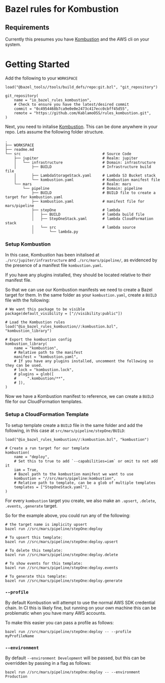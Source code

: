 # Bazel rules for Kombustion

## Requirements

Currently this presumes you have
[Kombustion](https://github.com/KablamoOSS/kombustion) and the AWS cli on your
system.

# Getting Started

Add the following to your `WORKSPACE`

```
load("@bazel_tools//tools/build_defs/repo:git.bzl", "git_repository")

git_repository(
    name = "io_bazel_rules_kombustion",
    # Check to ensure you have the latest/desired commit
    commit = "0c4954468b7ca9e0e0e2473c417ecc0cbff45d55",
    remote = "https://github.com/KablamoOSS/rules_kombustion.git",
)
```

Next, you need to initalise
[Kombustion](https://github.com/KablamoOSS/kombustion). This can be done
anywhere in your repo. Lets assume the following folder structure.

```
.
├── WORKSPACE
├── readme.md
└── src                                     # Source Code
    ├── jupiter                             # Realm: jupiter
    │   └── infrastructure                  # Domain: infrastructure
    │       ├── BUILD                       # Infrastructure build file
    │       ├── LambdaStorageStack.yaml     # Lambda S3 Bucket stack
    │       └── kombustion.yaml             # Kombustion manifest file
    └── mars                                # Realm: mars
        └── pipeline                        # Domain: pipeline
            ├── BUILD                       # BUILD file to create a target for kombustion.yaml
            ├── kombustion.yaml             # manifest file for mars/pipeline
            ├── stepOne                     # lambda
            │   ├── BUILD                   # lambda build file
            │   ├── StepOneStack.yaml       # lambda CloudFormation stack
            │   └── src                     # lambda source
            │       └── lambda.py
```

### Setup Kombustion

In this case, Kombustion has been initalised at `./src/jupiter/infrastructure`
and `./src/mars/pipeline/`, as evidenced by the presence of a manifest file
`kombustion.yaml`.

If you have any plugins installed, they should be located relative to their
manifest file.

So that we can use our Kombustion manifests we need to create a Bazel target for
them. In the same folder as your `kombustion.yaml`, create a `BUILD` file with
the following:

```
# We want this package to be visible
package(default_visibility = ["//visibility:public"])

# Load the Kombustion rules
load("@io_bazel_rules_kombustion//:kombustion.bzl", "kombustion_library")

# Export the kombustion config
kombustion_library(
    name = "kombustion",
    # Relative path to the manifest
    manifest = "kombustion.yaml",
    # If you have any plugins installed, uncomment the following so they can be used.
    # lock = "kombustion.lock",
    # plugins = glob([
    #     ".kombustion/**",
    # ]),
)
```

Now we have a Kombustion manifest to reference, we can create a `BUILD` file for
our CloudFormation templates.

### Setup a CloudFormation Template

To setup template create a `BUILD` file in the same folder and add the
following, in this case at `src/mars/pipeline/stepOne/BUILD`:

```
load("@io_bazel_rules_kombustion//:kombustion.bzl", "kombustion")

# Create a run target for our template
kombustion(
    name = "deploy",
    # Set this to true to add `--capabilities=iam` or omit to not add it
    iam = True,
    # Bazel path to the kombustion manifest we want to use
    kombustion = "//src/mars/pipeline:kombustion",
    # Relative path to template, can be a glob of multiple templates
    templates = ["StepOneStack.yaml"],
)
```

For every `kombustion` target you create, we also make an `.upsert`, `.delete`,
`.events`, `.generate` target.

So for the example above, you could run any of the following:

```
# the target name is implicity upsert
bazel run //src/mars/pipeline/stepOne:deploy

# To upsert this template:
bazel run //src/mars/pipeline/stepOne:deploy.upsert

# To delete this template:
bazel run //src/mars/pipeline/stepOne:deploy.delete

# To show events for this template:
bazel run //src/mars/pipeline/stepOne:deploy.events

# To generate this template:
bazel run //src/mars/pipeline/stepOne:deploy.generate
```

### `--profile`

By default Kombustion will attempt to use the normal AWS SDK credential chain.
In CI this is likely fine, but running on your own machine this can be
problematic when you have many AWS accounts.

To make this easier you can pass a profile as follows:

```
bazel run //src/mars/pipeline/stepOne:deploy -- --profile myProfileName
```

### `--environment`

By default `--environment Development` will be passed, but this can be
overridden by passing in a flag as follows:

```
bazel run //src/mars/pipeline/stepOne:deploy -- --environment Production
```
